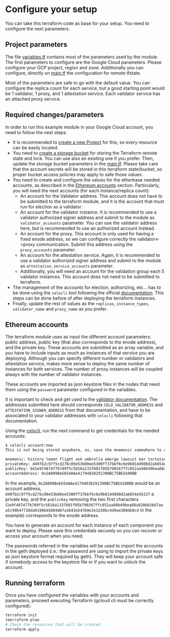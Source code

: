 # Configure your setup

You can take this terraform code as base for your setup. You need to configure the next parameters.

## Project parameters

The file [variables.tf](./variables.tf) contains most of the parameters used by the module. The first parameters to configure are the Google Cloud parameters. Please configure your GCP project, region and zone. Additionally you can configure, directly on [main.tf](./main.tf) the configuration for remote tfstate.

Most of the parameters are safe to go with the default value. You can configure the replica count for each service, but a good starting point would be 1 validator, 1 proxy, and 1 attestation service. Each validator service has an attached proxy service.

## Required changes/parameters

In order to run this example module in your Google Cloud account, you need to follow the next steps:

- It is recommended to [create a new Project](https://cloud.google.com/resource-manager/docs/creating-managing-projects) for this, so every resource can be easily located.
- You need to [create a storage bucket](https://cloud.google.com/storage/docs/creating-buckets) for storing the Terraform remote state and lock. You can use also an existing one if you prefer. Then, update the storage bucket parameters in the [main.tf](./main.tf#L9-L12). Please take care that the account secrets will be stored in this terraform state/bucket, so proper bucket access policies may apply to safe those values.
- You need to create and configure the values for the etherbase needed accounts, as described in the [Ethereum accounts](#ethereum-accounts) section. Particularly, you will need the next accounts (for each instance/replica count):
  - An account for the Validator address. This account does not have to be submitted to the terraform module, and it is the account that must run for election as a validator.
  - An account for the validator instance. It is recommended to use a validator authorized signer address and submit to the module as `validator_accounts` parameter. You can use the validator address here, but is recommended to use an authorized account instead.
  - An account for the proxy. This account is only used for having a fixed enode address, so we can configure correctly the validator<->proxy communication. Submit this address using the `proxy_accounts` parameter.
  - An account for the attestation service. Again, it is recommended to use a validator authorized signer address and submit to the module as `attestation_service_accounts` parameter.
  - Additionally, you will need an account for the validation group each 5 validator instances. This account does not need to be submitted to terraform.
- The management of the accounts for election, authorizing, etc... has to be done using the `celocli` tool following the official [documentation](https://docs.celo.org/getting-started/baklava-testnet/running-a-validator). This steps can be done before of after deploying the terraform instances.
- Finally, update the rest of values as the `replicas`, `instance_types`, `validator_name` and `proxy_name` as you prefer.

## Ethereum accounts

The terraform module uses as input the different account parameters: public address, public key (that also corresponds to the enode address), and the private key. These accounts are submitted as an array variable, and you have to include inputs as much as instances of that service you are deploying. Although you can specify different number or validators and attestation service, makes more sense to deploy the same number of instances for both services. The number of proxy instances will be coupled always with the number of validator instances.

These accounts are imported as json keystore files in the nodes that need them using the `password` parameter configured in the variables.

It is important to check and get used to the [validator documentation](https://docs.celo.org/getting-started/baklava-testnet/running-a-validator). The addresses submitted here should corresponds `CELO_VALIDATOR_ADDRESS` and `ATTESTATION_SIGNER_ADDRESS` from that documentation, and have to be associated to your validator addresses with `celocli` following that documentation.

Using the [celocli](https://www.npmjs.com/package/@celo/celocli), run the next command to get credentials for the needed accounts:

```bash
$ celocli account:new
This is not being stored anywhere, so, save the mnemonic somewhere to use this account at a later point

mnemonic: history lemon flight ask umbrella emerge lawsuit bar tortoise demand oak brave together kiss dance filter yellow scheme check victory also daring reward uphold
privateKey: d497b2c97f5cd276c09e53b80ee5300ff37bbf6c6e9b814d908d2ab654e56137
publicKey: 041e9f487477b7d9f5c5818a1337601f05b790267ffc052aa98b49bea88a920bb2667aea5c99b47718da9198645669d6fa3643e547b9e2e1d386c4d9ee300db0cd
accountAddress: 0x2A809BeE654AAe41794838291390BC75BEd100BB
```

In the example, `0x2A809BeE654AAe41794838291390BC75BEd100BB` would be an account address, `d497b2c97f5cd276c09e53b80ee5300ff37bbf6c6e9b814d908d2ab654e56137` a private key, and the `publicKey` removing the two first characters (`1e9f487477b7d9f5c5818a1337601f05b790267ffc052aa98b49bea88a920bb2667aea5c99b47718da9198645669d6fa3643e547b9e2e1d386c4d9ee300db0cd` in the example) corresponds to the enode address.

You have to generate an account for each instance of each component you want to deploy. Please save this credentials securely so you can recover or access your account when you need.

The passwords referred in the variables will be used to import the accounts in the geth deployed (i.e.: the password are using to import the private keys as json keystore format required by geth). They will keep your account safe if somebody access to the keystore file or if you want to unlock the account.

## Running terraform

Once you have configured the variables with your accounts and parameters, proceed executing Terraform (gcloud cli must be correctly configured):

```bash
terraform init
teerraform plan
# Check the resources that will be created
terraform apply
```
